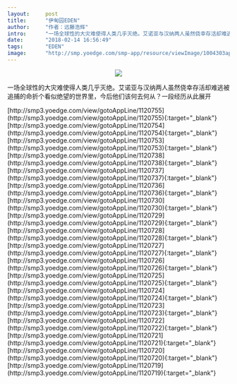 ```yaml
---
layout:     post
title:      "伊甸园EDEN"
author:     "作者：远藤浩辉"
intro:      "一场全球性的大灾难使得人类几乎灭绝。艾诺亚与汉纳两人虽然侥幸存活却难逃被追捕的命折个看似绝望的世界里，今后他们该何去何从？一段经历从此展开"
date:       "2018-02-14 16:56:49"
tags:       "EDEN"
image:      "http://smp.yoedge.com/smp-app/resource/viewImage/1004303appline.png"
---
```

<div style="text-align: center">
<p><img src="http://smp.yoedge.com/smp-app/resource/viewImage/1004303appline.png"/></p>
</div>
<p class="post-meta">
<span>一场全球性的大灾难使得人类几乎灭绝。艾诺亚与汉纳两人虽然侥幸存活却难逃被追捕的命折个看似绝望的世界里，今后他们该何去何从？一段经历从此展开</span>
</p>
[http://smp3.yoedge.com/view/gotoAppLine/1120755](http://smp3.yoedge.com/view/gotoAppLine/1120755){:target="_blank"}
[http://smp3.yoedge.com/view/gotoAppLine/1120754](http://smp3.yoedge.com/view/gotoAppLine/1120754){:target="_blank"}
[http://smp3.yoedge.com/view/gotoAppLine/1120753](http://smp3.yoedge.com/view/gotoAppLine/1120753){:target="_blank"}
[http://smp3.yoedge.com/view/gotoAppLine/1120738](http://smp3.yoedge.com/view/gotoAppLine/1120738){:target="_blank"}
[http://smp3.yoedge.com/view/gotoAppLine/1120737](http://smp3.yoedge.com/view/gotoAppLine/1120737){:target="_blank"}
[http://smp3.yoedge.com/view/gotoAppLine/1120736](http://smp3.yoedge.com/view/gotoAppLine/1120736){:target="_blank"}
[http://smp3.yoedge.com/view/gotoAppLine/1120730](http://smp3.yoedge.com/view/gotoAppLine/1120730){:target="_blank"}
[http://smp3.yoedge.com/view/gotoAppLine/1120729](http://smp3.yoedge.com/view/gotoAppLine/1120729){:target="_blank"}
[http://smp3.yoedge.com/view/gotoAppLine/1120728](http://smp3.yoedge.com/view/gotoAppLine/1120728){:target="_blank"}
[http://smp3.yoedge.com/view/gotoAppLine/1120727](http://smp3.yoedge.com/view/gotoAppLine/1120727){:target="_blank"}
[http://smp3.yoedge.com/view/gotoAppLine/1120726](http://smp3.yoedge.com/view/gotoAppLine/1120726){:target="_blank"}
[http://smp3.yoedge.com/view/gotoAppLine/1120725](http://smp3.yoedge.com/view/gotoAppLine/1120725){:target="_blank"}
[http://smp3.yoedge.com/view/gotoAppLine/1120724](http://smp3.yoedge.com/view/gotoAppLine/1120724){:target="_blank"}
[http://smp3.yoedge.com/view/gotoAppLine/1120723](http://smp3.yoedge.com/view/gotoAppLine/1120723){:target="_blank"}
[http://smp3.yoedge.com/view/gotoAppLine/1120722](http://smp3.yoedge.com/view/gotoAppLine/1120722){:target="_blank"}
[http://smp3.yoedge.com/view/gotoAppLine/1120721](http://smp3.yoedge.com/view/gotoAppLine/1120721){:target="_blank"}
[http://smp3.yoedge.com/view/gotoAppLine/1120720](http://smp3.yoedge.com/view/gotoAppLine/1120720){:target="_blank"}
[http://smp3.yoedge.com/view/gotoAppLine/1120719](http://smp3.yoedge.com/view/gotoAppLine/1120719){:target="_blank"}


